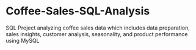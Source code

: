 # Coffee-Sales-SQL-Analysis
SQL Project analyzing coffee sales data which includes data preparation, sales insights, customer analysis, seasonality, and product performance using MySQL
